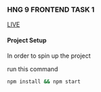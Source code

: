 ### HNG 9 FRONTEND TASK 1

[LIVE](https://hng-task-1-jeff.netlify.app/)

#### Project Setup

In order to spin up the project

run this command

```bash
npm install && npm start
```
